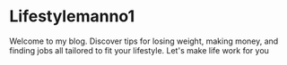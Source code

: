 # Lifestylemanno1
Welcome to my blog. Discover tips for losing weight, making money, and finding jobs all tailored to fit your lifestyle. Let's make life work for you
